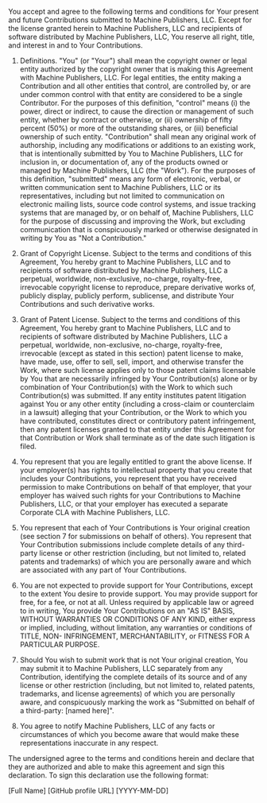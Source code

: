 You accept and agree to the following terms and conditions for Your present and future Contributions
submitted to Machine Publishers, LLC. Except for the license granted herein to Machine
Publishers, LLC and recipients of software distributed by Machine Publishers, LLC, You reserve all
right, title, and interest in and to Your Contributions.

1. Definitions. "You" (or "Your") shall mean the copyright owner or legal entity authorized by the copyright
owner that is making this Agreement with Machine Publishers, LLC. For legal entities, the entity
making a Contribution and all other entities that control, are controlled by, or are under common
control with that entity are considered to be a single Contributor. For the purposes of this
definition, "control" means (i) the power, direct or indirect, to cause the direction or management
of such entity, whether by contract or otherwise, or (ii) ownership of fifty percent (50%) or more
of the outstanding shares, or (iii) beneficial ownership of such entity. "Contribution" shall mean
any original work of authorship, including any modifications or additions to an existing work, that
is intentionally submitted by You to Machine Publishers, LLC for inclusion in, or documentation of,
any of the products owned or managed by Machine Publishers, LLC (the "Work"). For the purposes of
this definition, "submitted" means any form of electronic, verbal, or written communication sent to
Machine Publishers, LLC or its representatives, including but not limited to communication on
electronic mailing lists, source code control systems, and issue tracking systems that are managed
by, or on behalf of, Machine Publishers, LLC for the purpose of discussing and improving the Work,
but excluding communication that is conspicuously marked or otherwise designated in writing by You
as "Not a Contribution."

2. Grant of Copyright License. Subject to the terms and conditions of this Agreement, You hereby
grant to Machine Publishers, LLC and to recipients of software distributed by Machine Publishers,
LLC a perpetual, worldwide, non-exclusive, no-charge, royalty-free, irrevocable copyright license to
reproduce, prepare derivative works of, publicly display, publicly perform, sublicense, and
distribute Your Contributions and such derivative works.

3. Grant of Patent License. Subject to the terms and conditions of this Agreement, You hereby
grant to Machine Publishers, LLC and to recipients of software distributed by Machine Publishers,
LLC a perpetual, worldwide, non-exclusive, no-charge, royalty-free, irrevocable (except as stated in
this section) patent license to make, have made, use, offer to sell, sell, import, and otherwise
transfer the Work, where such license applies only to those patent claims licensable by You that are
necessarily infringed by Your Contribution(s) alone or by combination of Your Contribution(s) with
the Work to which such Contribution(s) was submitted. If any entity institutes patent litigation
against You or any other entity (including a cross-claim or counterclaim in a lawsuit) alleging that
your Contribution, or the Work to which you have contributed, constitutes direct or contributory
patent infringement, then any patent licenses granted to that entity under this Agreement for that
Contribution or Work shall terminate as of the date such litigation is filed.

4. You represent that you are legally entitled to grant the above license. If your employer(s)
has rights to intellectual property that you create that includes your Contributions, you represent
that you have received permission to make Contributions on behalf of that employer, that your
employer has waived such rights for your Contributions to Machine Publishers, LLC, or that your
employer has executed a separate Corporate CLA with Machine Publishers, LLC.

5. You represent that each of Your Contributions is Your original creation (see section 7 for
submissions on behalf of others). You represent that Your Contribution submissions include complete
details of any third-party license or other restriction (including, but not limited to, related
patents and trademarks) of which you are personally aware and which are associated with any part of
Your Contributions.

6. You are not expected to provide support for Your Contributions, except to the extent You
desire to provide support. You may provide support for free, for a fee, or not at all. Unless
required by applicable law or agreed to in writing, You provide Your Contributions on an "AS IS"
BASIS, WITHOUT WARRANTIES OR CONDITIONS OF ANY KIND, either express or implied, including, without
limitation, any warranties or conditions of TITLE, NON- INFRINGEMENT, MERCHANTABILITY, or FITNESS
FOR A PARTICULAR PURPOSE.

7. Should You wish to submit work that is not Your original creation, You may submit it to
Machine Publishers, LLC separately from any Contribution, identifying the complete details of its
source and of any license or other restriction (including, but not limited to, related patents,
trademarks, and license agreements) of which you are personally aware, and conspicuously marking the
work as "Submitted on behalf of a third-party: [named here]".

8. You agree to notify Machine Publishers, LLC of any facts or circumstances of which you become
aware that would make these representations inaccurate in any respect.

The undersigned agree to the terms and conditions herein and declare that they are authorized and
able to make this agreement and sign this declaration. To sign this declaration use the following
format:

[Full Name] [GitHub profile URL] [YYYY-MM-DD]

